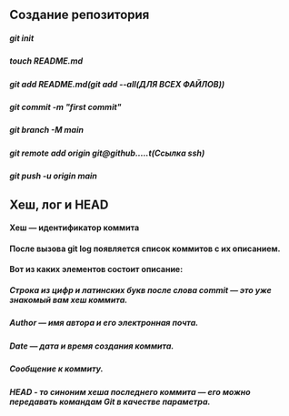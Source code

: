 ## Создание репозитория
##### git init
##### touch README.md
##### git add README.md(git add --all(ДЛЯ ВСЕХ ФАЙЛОВ))
##### git commit -m "first commit"
##### git branch -M main
##### git remote add origin git@github.....t(Ссылка ssh)
##### git push -u origin main
## Хеш, лог и HEAD
#### Хеш — идентификатор коммита
#### После вызова git log появляется список коммитов с их описанием.
#### Вот из каких элементов состоит описание:
##### Строка из цифр и латинских букв после слова commit — это уже знакомый вам хеш коммита.
##### Author — имя автора и его электронная почта.
##### Date — дата и время создания коммита.
##### Сообщение к коммиту.
##### HEAD - то синоним хеша последнего коммита — его можно передавать командам Git в качестве параметра.